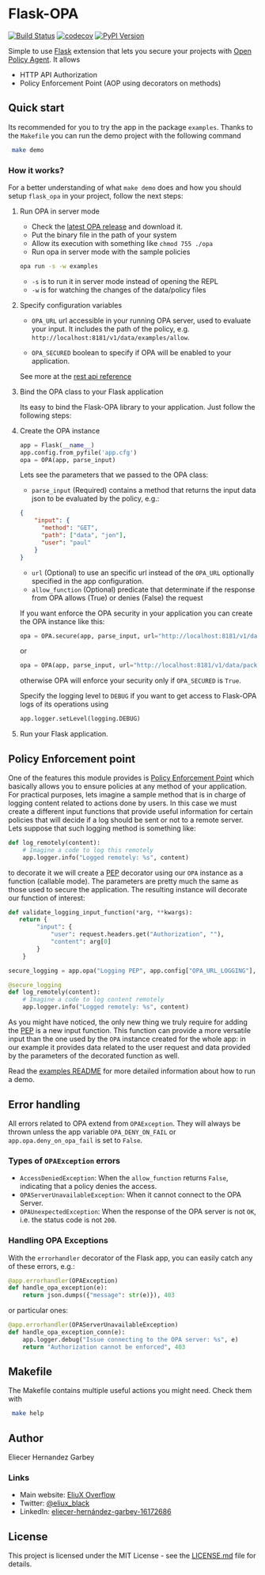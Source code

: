 Flask-OPA
=========
[![Build Status](https://travis-ci.com/EliuX/flask-opa.svg?branch=master)](https://travis-ci.com/EliuX/flask-opa)
[![codecov](https://codecov.io/gh/EliuX/flask-opa/branch/master/graph/badge.svg)](https://codecov.io/gh/EliuX/flask-opa)
[![PyPI Version](http://img.shields.io/pypi/v/Flask-OPA.svg)](https://pypi.python.org/pypi/Flask-OPA)

Simple to use [Flask](http://flask.pocoo.org/>) extension that lets you secure your projects with
[Open Policy Agent](https://www.openpolicyagent.org). It allows 
* HTTP API Authorization
* Policy Enforcement Point (AOP using decorators on methods)

## Quick start 

Its recommended for you to try the app in the package `examples`. Thanks to the `Makefile` you can run the demo project 
with the following command

```bash
 make demo   
```

### How it works?

For a better understanding of what `make demo` does and how you should setup `flask_opa` in your project, follow the 
next steps:

1. Run OPA in server mode

    * Check the [latest OPA release](https://github.com/open-policy-agent/opa/releases) and download it.
    * Put the binary file in the path of your system
    * Allow its execution with something like `chmod 755 ./opa`
    * Run opa in server mode with the sample policies
    
    ```bash 
    opa run -s -w examples
    ```
    
      - `-s` is to run it in server mode instead of opening the REPL
      - `-w` is for watching the changes of the data/policy files

1. Specify configuration variables

    * `OPA_URL` url accessible in your running OPA server, used to evaluate your input. It includes the path of the 
     policy, e.g. `http://localhost:8181/v1/data/examples/allow`.
    
    * `OPA_SECURED` boolean to specify if OPA will be enabled to your application.
    
    See more at the [rest api reference](https://www.openpolicyagent.org/docs/rest-api.html)

1. Bind the OPA class to your Flask application

    Its easy to bind the Flask-OPA library to your application. Just follow the following steps:

1. Create the OPA instance

    ```python
    app = Flask(__name__)
    app.config.from_pyfile('app.cfg')
    opa = OPA(app, parse_input)
    ```

    Lets see the parameters that we passed to the OPA class:
    
    - `parse_input` (Required) contains a method that returns the input data json to be evaluated by the policy, e.g.:

    ```json
    {
        "input": {
          "method": "GET",
          "path": ["data", "jon"],
          "user": "paul"
        }
    }
    ```
    
    - `url` (Optional) to use an specific url instead of the `OPA_URL` optionally specified in the app configuration.
    - `allow_function` (Optional) predicate that determinate if the response from OPA allows (True) or denies (False) the request
    
    If you want enforce the OPA security in your application you can create the OPA instance like this:
    
    ```python
    opa = OPA.secure(app, parse_input, url="http://localhost:8181/v1/data/package_name/allow")
    ```
    
    or
    
    ```python
    opa = OPA(app, parse_input, url="http://localhost:8181/v1/data/package_name/allow").secured()
    ```
    
    otherwise OPA will enforce your security only if ``OPA_SECURED`` is `True`.
    
    Specify the logging level to `DEBUG` if you want to get access to Flask-OPA logs of its operations using
    
    ```python
    app.logger.setLevel(logging.DEBUG)
    ```

1. Run your Flask application.
    
## Policy Enforcement point
One of the features this module provides is [Policy Enforcement Point][PEP] which basically allows you to ensure policies
at any method of your application.
For practical purposes, lets imagine a sample method that is in charge of logging content related to actions done by 
users. In this case we must create a different input functions that provide useful information for certain policies that 
will decide if a log should be sent or not to a remote server. Lets suppose that such logging method is something like:

```python
def log_remotely(content):
    # Imagine a code to log this remotely
    app.logger.info("Logged remotely: %s", content)
```

to decorate it we will create a [PEP][PEP] decorator using our `OPA` instance as a function (callable mode). 
The parameters are pretty much the same as those used to secure the application. The resulting instance will decorate 
our function of interest:

```python
def validate_logging_input_function(*arg, **kwargs):
   return {
        "input": {
            "user": request.headers.get("Authorization", ""),
            "content": arg[0]
        }
    }

secure_logging = app.opa("Logging PEP", app.config["OPA_URL_LOGGING"], validate_logging_input_function)

@secure_logging
def log_remotely(content):
    # Imagine a code to log content remotely
    app.logger.info("Logged remotely: %s", content)
```

As you might have noticed, the only new thing we truly require for adding the [PEP][PEP] is a new input function. This 
function can provide a more versatile input than the one used by the `OPA` instance created for the whole app: in our 
example it provides data related to the user request and data provided by the parameters of the decorated function as 
well.

Read the [examples README](examples/README.md) for more detailed information about how to run a demo.

## Error handling
All errors related to OPA extend from `OPAException`. They will always be thrown unless the app variable 
`OPA_DENY_ON_FAIL` or `app.opa.deny_on_opa_fail` is set to `False`.

### Types of `OPAException` errors
* `AccessDeniedException`: When the `allow_function` returns `False`, indicating that a policy denies the access.
* `OPAServerUnavailableException`: When it cannot connect to the OPA Server.
* `OPAUnexpectedException`: When the response of the OPA server is not `OK`, i.e. the status code is not `200`.

### Handling OPA Exceptions

With the `errorhandler` decorator of the Flask app, you can easily catch any of these errors, e.g.:

```python
@app.errorhandler(OPAException)
def handle_opa_exception(e):
    return json.dumps({"message": str(e)}), 403
```

or particular ones:

```python
@app.errorhandler(OPAServerUnavailableException)
def handle_opa_exception_conn(e):
    app.logger.debug("Issue connecting to the OPA server: %s", e)
    return "Authorization cannot be enforced", 403
```

## Makefile

The Makefile contains multiple useful actions you might need. Check them with 

```bash
 make help   
```

## Author

Eliecer Hernandez Garbey

### Links

- Main website: [EliuX Overflow](http://eliux.github.io)
- Twitter: [@eliux_black](https://twitter.com/eliux_black)
- LinkedIn: [eliecer-hernández-garbey-16172686](https://www.linkedin.com/in/eliecer-hern%C3%A1ndez-garbey-16172686/)

## License

This project is licensed under the MIT License - see the [LICENSE.md](LICENSE.md) file for details.


[PEP]: https://tools.ietf.org/html/rfc2904#section-4.4
